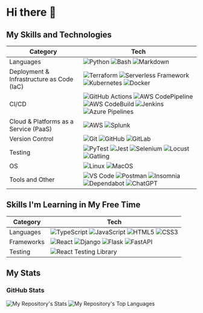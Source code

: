 # Hi there 👋

## My Skills and Technologies

| Category                                  | Tech                                                                                                                                                                                                                                                                                                                                                                                                                                                                                                                                                                                                                        |
| ----------------------------------------- | --------------------------------------------------------------------------------------------------------------------------------------------------------------------------------------------------------------------------------------------------------------------------------------------------------------------------------------------------------------------------------------------------------------------------------------------------------------------------------------------------------------------------------------------------------------------------------------------------------------------------- |
| Languages                                 | ![Python](https://img.shields.io/badge/Python-3776AB?style=for-the-badge&logo=python&logoColor=white) ![Bash](https://img.shields.io/badge/Bash-4EAA25?style=for-the-badge&logo=gnu-bash&logoColor=white) ![Markdown](https://img.shields.io/badge/Markdown-007ACC?style=for-the-badge&logo=markdown&logoColor=white)                                                                                                                                                                                                                                                                                                       |
| Deployment & Infrastructure as Code (IaC) | ![Terraform](https://img.shields.io/badge/terraform-%235835CC.svg?style=for-the-badge&logo=terraform&logoColor=white) ![Serverless Framework](https://img.shields.io/badge/Serverless_Framework-FD5750.svg?style=for-the-badge&logo=serverless&logoColor=white) ![Kubernetes](https://img.shields.io/badge/Kubernetes-007ACC?style=for-the-badge&logo=kubernetes&logoColor=white) ![Docker](https://img.shields.io/badge/Docker-232F3E?style=for-the-badge&logo=docker&logoColor=white)                                                                                                                                     |
| CI/CD                                     | ![GitHub Actions](https://img.shields.io/badge/GitHub_Actions-2088FF?style=for-the-badge&logo=github-actions&logoColor=white) ![AWS CodePipeline](https://img.shields.io/badge/CodePipeline-%23FF9900?style=for-the-badge&logo=amazon-aws&logoColor=white) ![AWS CodeBuild](https://img.shields.io/badge/CodeBuild-%23FF9900?style=for-the-badge&logo=amazon-aws&logoColor=white) ![Jenkins](https://img.shields.io/badge/Jenkins-D24939?style=for-the-badge&logo=jenkins&logoColor=white) ![Azure Pipelines](https://img.shields.io/badge/Azure_Pipelines-0c00eb?style=for-the-badge&logo=microsoft-azure&logoColor=white) |
| Cloud & Platforms as a Service (PaaS)     | ![AWS](https://img.shields.io/badge/AWS-%23FF9900.svg?style=for-the-badge&logo=amazon-aws&logoColor=white) ![Splunk](https://img.shields.io/badge/splunk-%23000000.svg?style=for-the-badge&logo=splunk&logoColor=white)                                                                                                                                                                                                                                                                                                                                                                                                     |
| Version Control                           | ![Git](https://img.shields.io/badge/git-%23F05033.svg?style=for-the-badge&logo=git&logoColor=white) ![GitHub](https://img.shields.io/badge/GitHub-232F3E?style=for-the-badge&logo=github&logoColor=white) ![GitLab](https://img.shields.io/badge/gitlab-%23181717.svg?style=for-the-badge&logo=gitlab&logoColor=white)                                                                                                                                                                                                                                                                                                      |
| Testing                                   | ![PyTest](https://img.shields.io/badge/Pytest-00b3a1?style=for-the-badge&logo=pytest&logoColor=white) ![Jest](https://img.shields.io/badge/Jest-C21325?style=for-the-badge&logo=jest&logoColor=white) ![Selenium](https://img.shields.io/badge/-selenium-%43B02A?style=for-the-badge&logo=selenium&logoColor=white) ![Locust](https://img.shields.io/badge/-Locust-yellow?logo=python&style=for-the-badge) ![Gatling](https://img.shields.io/badge/-Gatling-orange?style=for-the-badge&logo=gatling&logoColor=white)                                                                                                        |
| OS                                        | ![Linux](https://img.shields.io/badge/Linux-FCC624?style=for-the-badge&logo=linux&logoColor=black) ![MacOS](https://img.shields.io/badge/MacOS-007ACC?style=for-the-badge&logo=apple&logoColor=white)                                                                                                                                                                                                                                                                                                                                                                                                                       |
| Tools and Other                           | ![VS Code](https://img.shields.io/badge/VS_Code-007ACC?style=for-the-badge&logo=visual-studio-code&logoColor=white) ![Postman](https://img.shields.io/badge/Postman-orange?style=for-the-badge&logo=postman&logoColor=white) ![Insomnia](https://img.shields.io/badge/Insomnia-blueviolet?style=for-the-badge&logo=insomnia&logoColor=white) ![Dependabot](https://img.shields.io/badge/dependabot-025E8C?style=for-the-badge&logo=dependabot&logoColor=white) ![ChatGPT](https://img.shields.io/badge/chatGPT-74aa9c?style=for-the-badge&logo=openai&logoColor=white)                                                      |

## Skills I'm Learning in My Free Time

| Category   | Tech                                                                                                                                                                                                                                                                                                                                                                                                                              |
| ---------- | --------------------------------------------------------------------------------------------------------------------------------------------------------------------------------------------------------------------------------------------------------------------------------------------------------------------------------------------------------------------------------------------------------------------------------- |
| Languages  | ![TypeScript](https://img.shields.io/badge/TypeScript-3178C6?style=for-the-badge&logo=typescript&logoColor=white) ![JavaScript](https://img.shields.io/badge/JavaScript-EDD222?style=for-the-badge&logo=javascript&logoColor=white) ![HTML5](https://img.shields.io/badge/HTML5-red?style=for-the-badge&logo=html5&logoColor=white) ![CSS3](https://img.shields.io/badge/CSS3-blue?style=for-the-badge&logo=css3&logoColor=white) |
| Frameworks | ![React](https://img.shields.io/badge/-ReactJs-61DAFB?logo=react&logoColor=white&style=for-the-badge) ![Django](https://img.shields.io/badge/Django-092E20?style=for-the-badge&logo=django&logoColor=white) ![Flask](https://img.shields.io/badge/Flask-000000?style=for-the-badge&logo=flask&logoColor=white) ![FastAPI](https://img.shields.io/badge/FastAPI-009688?style=for-the-badge&logo=fastapi&logoColor=white)           |
| Testing    | ![React Testing Library](https://img.shields.io/badge/-React%20Testing%20Library-e9554d?style=for-the-badge&logo=octopusdeploy&logoColor=white)                                                                                                                                                                                                                                                                                   |

## My Stats

### GitHub Stats

![My Repository's Stats](https://github-readme-stats.vercel.app/api?username=JackPlowman&show_icons=true)
![My Repository's Top Languages](https://github-readme-stats.vercel.app/api/top-langs/?username=JackPlowman&layout=compact)
